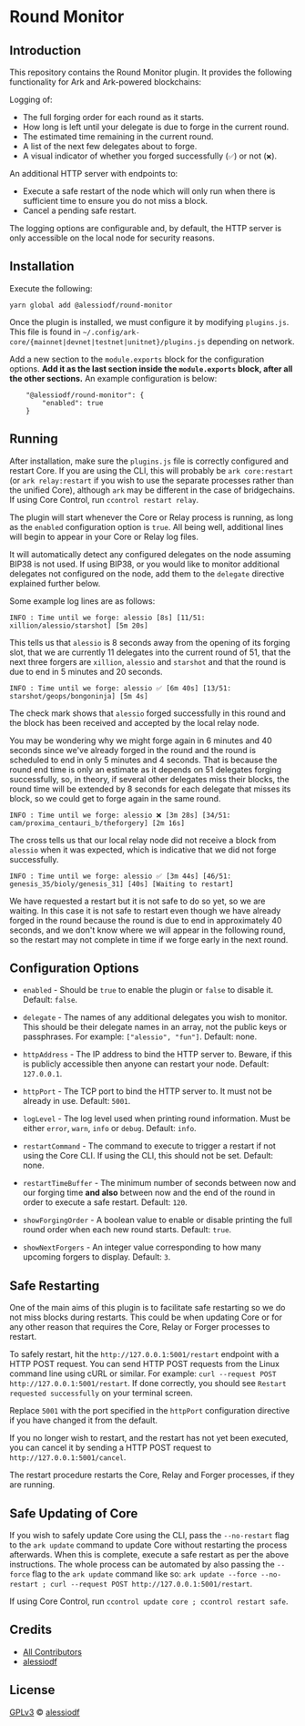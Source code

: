 # Round Monitor

## Introduction

This repository contains the Round Monitor plugin. It provides the following functionality for Ark and Ark-powered blockchains:

Logging of:
- The full forging order for each round as it starts.
- How long is left until your delegate is due to forge in the current round.
- The estimated time remaining in the current round.
- A list of the next few delegates about to forge.
- A visual indicator of whether you forged successfully (`✅`) or not (`❌`).

An additional HTTP server with endpoints to:
- Execute a safe restart of the node which will only run when there is sufficient time to ensure you do not miss a block.
- Cancel a pending safe restart.

The logging options are configurable and, by default, the HTTP server is only accessible on the local node for security reasons.

## Installation

Execute the following:

```yarn global add @alessiodf/round-monitor```

Once the plugin is installed, we must configure it by modifying `plugins.js`. This file is found in `~/.config/ark-core/{mainnet|devnet|testnet|unitnet}/plugins.js` depending on network.

Add a new section to the `module.exports` block for the configuration options. **Add it as the last section inside the `module.exports` block, after all the other sections.** An example configuration is below:

```
    "@alessiodf/round-monitor": {
        "enabled": true
    }
```

## Running

After installation, make sure the `plugins.js` file is correctly configured and restart Core. If you are using the CLI, this will probably be `ark core:restart` (or `ark relay:restart` if you wish to use the separate processes rather than the unified Core), although `ark` may be different in the case of bridgechains. If using Core Control, run `ccontrol restart relay`.

The plugin will start whenever the Core or Relay process is running, as long as the `enabled` configuration option is `true`. All being well, additional lines will begin to appear in your Core or Relay log files.

It will automatically detect any configured delegates on the node assuming BIP38 is not used. If using BIP38, or you would like to monitor additional delegates not configured on the node, add them to the `delegate` directive explained further below.

Some example log lines are as follows:

```INFO : Time until we forge: alessio [8s] [11/51: xillion/alessio/starshot] [5m 20s]```

This tells us that `alessio` is 8 seconds away from the opening of its forging slot, that we are currently 11 delegates into the current round of 51, that the next three forgers are `xillion`, `alessio` and `starshot` and that the round is due to end in 5 minutes and 20 seconds.

```INFO : Time until we forge: alessio ✅ [6m 40s] [13/51: starshot/geops/bongoninja] [5m 4s]```

The check mark shows that `alessio` forged successfully in this round and the block has been received and accepted by the local relay node.

You may be wondering why we might forge again in 6 minutes and 40 seconds since we've already forged in the round and the round is scheduled to end in only 5 minutes and 4 seconds. That is because the round end time is only an estimate as it depends on 51 delegates forging successfully, so, in theory, if several other delegates miss their blocks, the round time will be extended by 8 seconds for each delegate that misses its block, so we could get to forge again in the same round.

```INFO : Time until we forge: alessio ❌ [3m 28s] [34/51: cam/proxima_centauri_b/theforgery] [2m 16s]```

The cross tells us that our local relay node did not receive a block from `alessio` when it was expected, which is indicative that we did not forge successfully.

```INFO : Time until we forge: alessio ✅ [3m 44s] [46/51: genesis_35/bioly/genesis_31] [40s] [Waiting to restart]```

We have requested a restart but it is not safe to do so yet, so we are waiting. In this case it is not safe to restart even though we have already forged in the round because the round is due to end in approximately 40 seconds, and we don't know where we will appear in the following round, so the restart may not complete in time if we forge early in the next round.

## Configuration Options

- `enabled` - Should be `true` to enable the plugin or `false` to disable it. Default: `false`.

- `delegate` - The names of any additional delegates you wish to monitor. This should be their delegate names in an array, not the public keys or passphrases. For example: `["alessio", "fun"]`. Default: none.

- `httpAddress` - The IP address to bind the HTTP server to. Beware, if this is publicly accessible then anyone can restart your node. Default: `127.0.0.1`.

- `httpPort` - The TCP port to bind the HTTP server to. It must not be already in use. Default: `5001`.

- `logLevel` - The log level used when printing round information. Must be either `error`, `warn`, `info` or `debug`. Default: `info`.

- `restartCommand` - The command to execute to trigger a restart if not using the Core CLI. If using the CLI, this should not be set. Default: none.

- `restartTimeBuffer` - The minimum number of seconds between now and our forging time **and also** between now and the end of the round in order to execute a safe restart. Default: `120`.

- `showForgingOrder` - A boolean value to enable or disable printing the full round order when each new round starts. Default: `true`.

- `showNextForgers` - An integer value corresponding to how many upcoming forgers to display. Default: `3`.

## Safe Restarting

One of the main aims of this plugin is to facilitate safe restarting so we do not miss blocks during restarts. This could be when updating Core or for any other reason that requires the Core, Relay or Forger processes to restart.

To safely restart, hit the `http://127.0.0.1:5001/restart` endpoint with a HTTP POST request. You can send HTTP POST requests from the Linux command line using cURL or similar. For example: `curl --request POST http://127.0.0.1:5001/restart`. If done correctly, you should see `Restart requested successfully` on your terminal screen.

Replace `5001` with the port specified in the `httpPort` configuration directive if you have changed it from the default.

If you no longer wish to restart, and the restart has not yet been executed, you can cancel it by sending a HTTP POST request to `http://127.0.0.1:5001/cancel`.

The restart procedure restarts the Core, Relay and Forger processes, if they are running.

## Safe Updating of Core

If you wish to safely update Core using the CLI, pass the `--no-restart` flag to the `ark update` command to update Core without restarting the process afterwards. When this is complete, execute a safe restart as per the above instructions. The whole process can be automated by also passing the `--force` flag to the `ark update` command like so: `ark update --force --no-restart ; curl --request POST http://127.0.0.1:5001/restart`.

If using Core Control, run `ccontrol update core ; ccontrol restart safe`.

## Credits

-   [All Contributors](../../contributors)
-   [alessiodf](https://github.com/alessiodf)

## License

[GPLv3](LICENSE) © [alessiodf](https://github.com/alessiodf)

